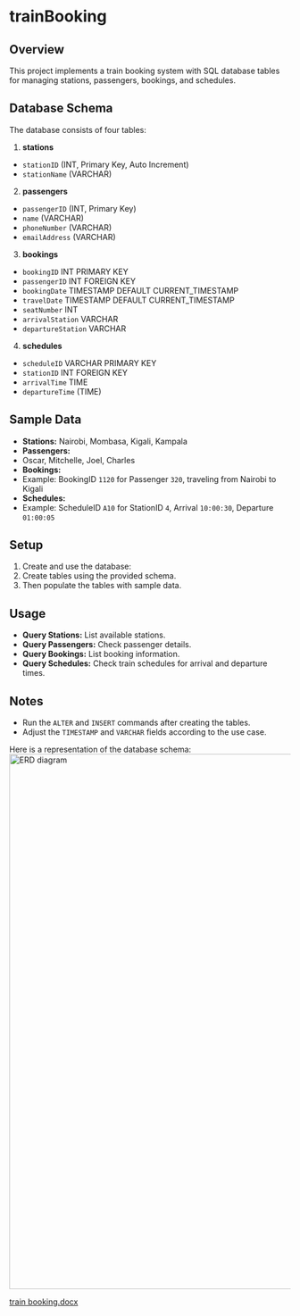# trainBooking

## Overview
This project implements a train booking system with SQL database tables for managing stations, passengers, bookings, and schedules.

## Database Schema
The database consists of four tables:

1. **stations**
- `stationID` (INT, Primary Key, Auto Increment)
- `stationName` (VARCHAR)

2. **passengers**
- `passengerID` (INT, Primary Key)
- `name` (VARCHAR)
- `phoneNumber` (VARCHAR)
- `emailAddress` (VARCHAR)

3. **bookings**
- `bookingID` INT PRIMARY KEY
- `passengerID` INT FOREIGN KEY
- `bookingDate` TIMESTAMP DEFAULT CURRENT_TIMESTAMP
- `travelDate` TIMESTAMP DEFAULT CURRENT_TIMESTAMP
- `seatNumber` INT
- `arrivalStation` VARCHAR
- `departureStation` VARCHAR

4. **schedules**
- `scheduleID` VARCHAR PRIMARY KEY
- `stationID` INT FOREIGN KEY
- `arrivalTime` TIME
- `departureTime` (TIME)

## Sample Data
- **Stations:** Nairobi, Mombasa, Kigali, Kampala
- **Passengers:**
- Oscar, Mitchelle, Joel, Charles
- **Bookings:**
- Example: BookingID `1120` for Passenger `320`, traveling from Nairobi to Kigali
- **Schedules:**
- Example: ScheduleID `A10` for StationID `4`, Arrival `10:00:30`, Departure `01:00:05`

## Setup
1. Create and use the database:
2. Create tables using the provided schema.
3. Then populate the tables with sample data.

## Usage
- **Query Stations:** List available stations.
- **Query Passengers:** Check passenger details.
- **Query Bookings:** List booking information.
- **Query Schedules:** Check train schedules for arrival and departure times.

## Notes
- Run the `ALTER` and `INSERT` commands after creating the tables.
- Adjust the `TIMESTAMP` and `VARCHAR` fields according to the use case.

Here is a representation of the database schema:<img width="959" alt="ERD diagram" src="https://github.com/user-attachments/assets/9ddf0454-2713-4ae4-8705-1c79d0a8c484" />

[train booking.docx](https://github.com/user-attachments/files/18378218/train.booking.docx)
